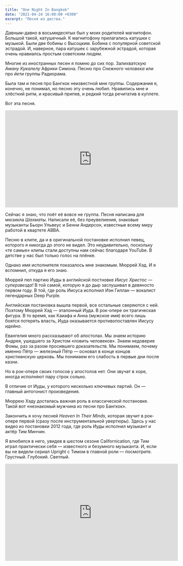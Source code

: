 ```yaml
---
title: "One Night In Bangkok"
date: "2021-04-24 16:00:00 +0300"
excerpt: "Песня из дества."
---
```


Давным-давно в восьмидесятых был у моих родителей магнитофон. Большой такой, катушечный. К магнитофону прилагались катушки с музыкой. Были две бобины с Высоцким. Бобина с популярной советской эстрадой. И, наверное, пара катушек с зарубежной эстрадой, которая очень нравиалсь простым советским людям.

Многие из иностранных песен я помню до сих пор. Залихватскую _Аману Кукалелу_ Африки Симона. Песню про _Снежного человека_ или про _йети_ группы Радиорама.

Была там и песня про Бангкок неизвестной мне группы. Содержания я, конечно, не понимал, но песню эту очень любил. Нравились мне и хлёсткий ритм, и красивый припев, и редкий тогда речитатив в куплете.

Вот эта песня.

<div class="video-wrapper">
    <iframe width="560" height="315" src="https://www.youtube.com/embed/rgc_LRjlbTU" title="YouTube video player" frameborder="0" allow="accelerometer; autoplay; clipboard-write; encrypted-media; gyroscope; picture-in-picture" allowfullscreen></iframe>
</div>

Сейчас я знаю, что поёт её вовсе не группа. Песня написана для мюзикла _Шахматы_. Написали её, без преувелиения, знаковые музыканты Бьорн Ульвеус и Бенни Андерсон, известные всему миру работой в квартете ABBA.

Песню в клипе, да и в оригинальной постановке исполнил певец, которого я никогда до этого не видел. Это неудивительно, поскольку «те самые» клипы стали доступны нам сейчас благодаря YouTube. В детстве у нас был только голос на плёнке.

Однако имя исполнителя показалось мне знакомым. Мюррей Хэд. И я вспомнил, откуда я его знаю.

Мюррей пел партию Иуды в английской постновке _Иисус Христос — суперзвезда!_ В той самой, которую я до дыр заслушивал в девяносто первом году. В той, где роль Иисуса исполнил Иэн Гиллан — вокалист легендарных Deep Purple.

Английская постановка вышла первой, все остальные сверяются с ней. Поэтому Мюррей Хэд — эталонный Иуда. В рок-опере он трагическая фигура. В то время, как Каиафа и Анна (мужское имя) всего лишь боятся потерять власть, Иуда оказывается противопоставлен Иисусу _идейно_.

Евангелия много рассказывают об апостолах. Мы знаем историю Андрея, ушедшего за Христом «ловить человеков». Знаем недоверие Фомы, раз за разом просившего доказательств. Мы понимаем, почему именно Пётр — железный Пётр — основал в конце концов христианскую церковь. Мы понимаем его слабость в первые дни после казни.

Но в рок-опере своих голосов у апостолов нет. Они звучат в хоре, иногда исполняют пару строк сольно.

В отличие от Иуды, у которого несколько ключевых партий. Он — главный антогонист произведения.

Мюррею Хэду досталась важная роль в классической постановке. Такой вот «незнакомый мужчина из песни про Бангкок».

Закончить я хочу песней _Heaven In Their Minds_, которая звучит в рок-опере первой (сразу после инструментальной увертюры). Здесь у нас видео из постановки 2012 года, где роль Иуды исполнил музыкант и актёр Тим Минчин.

Я влюбился в него, увидев в шестом сезоне Californication, где Тим играл практически себя — известного и безумного музыканта. И, если вы не видели сериал Upright с Тимом в главной роли — посмотрите. Грустный. Глубокий. Светлый.

<div class="video-wrapper">
    <iframe width="560" height="315" src="https://www.youtube.com/embed/5lTwmK__TDo" title="YouTube video player" frameborder="0" allow="accelerometer; autoplay; clipboard-write; encrypted-media; gyroscope; picture-in-picture" allowfullscreen></iframe>
</div>
